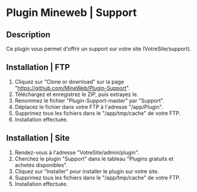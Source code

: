 # Plugin Mineweb | Support

## Description
Ce plugin vous permet d'offrir un support sur votre site (VotreSite/support).

## Installation | FTP
1. Cliquez sur "Clone or download" sur la page "https://github.com/MineWeb/Plugin-Support".
2. Téléchargez et enregistrez le ZIP, puis extrayez le.
3. Renommez le fichier "Plugin-Support-master" par "Support".
4. Déplacez le fichier dans votre FTP à l'adresse "/app/Plugin".
5. Supprimez tous les fichiers dans le "/app/tmp/cache" de votre FTP.
6. Installation effectuée.

## Installation | Site
1. Rendez-vous à l'adresse "VotreSite/admin/plugin".
2. Cherchez le plugin "Support" dans le tableau "Plugins gratuits et achetés disponibles".
3. Cliquez sur "Installer" pour installer le plugin sur votre site.
4. Supprimez tous les fichiers dans le "/app/tmp/cache" de votre FTP.
5. Installation effectuée.
